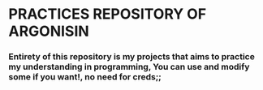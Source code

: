 # PRACTICES REPOSITORY OF ARGONISIN

### Entirety of this repository is my projects that aims to practice my understanding in programming, You can use and modify some if you want!, no need for creds;;
